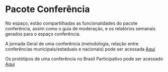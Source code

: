 # Pacote Conferência

No espaço, estão compartilhadas as funcionalidades do pacote conferência, assim como o guia de moderação, e os relatórios semanais gerados para o espaço conferência. 

A jornada Geral de uma conferência (metodologia, relação entre conferências municipais/estaduais e nacionais) pode ser acessada [Aqui](https://www.figma.com/file/8ffSu71qcRuI6lTbulhmVz/Jornada-Geral-da-Confer%C3%AAncia?type=whiteboard&t=yxP4tyHXlcrXF0VL-1)

Os protótipos de uma conferência no Brasil Participativo pode ser acessado [Aqui](https://www.figma.com/file/Fwws2XWaPLYS5Ocwoeqboy/%5BBP-2023%5D-UI-Design?type=design&node-id=3200%3A3337&mode=design&t=yxP4tyHXlcrXF0VL-1)